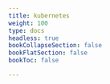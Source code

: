 ```yaml
---
title: kubernetes
weight: 100
type: docs
headless: true
bookCollapseSection: false
bookFlatSection: false
bookToc: false

---
```

